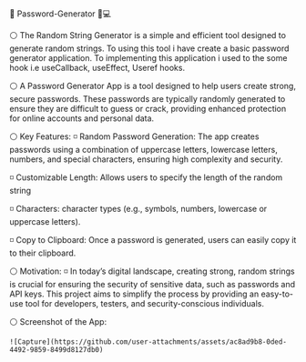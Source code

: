  🔐 Password-Generator 🔏💻

 ⚪ The Random String Generator is a simple and efficient tool designed to generate random strings.
    To using this tool i have create a  basic password generator application. 
    To implementing this application i used to the some hook i.e useCallback, useEffect, Useref hooks. 

 ⚪ A Password Generator App is a tool designed to help users create strong, secure passwords. These passwords are typically randomly generated to ensure they are difficult to guess or 
    crack, providing enhanced protection for online accounts and personal data.

 ⚪ Key Features:
  ◽ Random Password Generation: The app creates passwords using a combination of uppercase letters, lowercase letters, numbers, and special characters, ensuring high complexity and 
    security.

  ◽ Customizable Length: Allows users to specify the length of the random string
  
  ◽ Characters: character types (e.g., symbols, numbers, lowercase or uppercase letters).

  ◽ Copy to Clipboard: Once a password is generated, users can easily copy it to their clipboard.

 ⚪ Motivation:
  ◽ In today’s digital landscape, creating strong, random strings is crucial for ensuring the security of sensitive data, such as passwords and API keys. This project aims to simplify 
    the process by providing an easy-to-use tool for developers, testers, and security-conscious individuals.

 ⚪ Screenshot of the App: 
 
    ![Capture](https://github.com/user-attachments/assets/ac8ad9b8-0ded-4492-9859-8499d8127db0)
